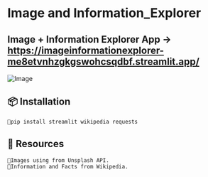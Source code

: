 # Image and Information_Explorer

## Image + Information Explorer App -> https://imageinformationexplorer-me8etvnhzgkgswohcsqdbf.streamlit.app/
![Image](https://github.com/user-attachments/assets/6d1f5e3d-e432-436c-9d78-75fad57941a1) 

## 📦 Installation
```bash
🔗pip install streamlit wikipedia requests
```
## 🧩 Resources 
```bash
🔗Images using from Unsplash API.
🔗Information and Facts from Wikipedia.
```

